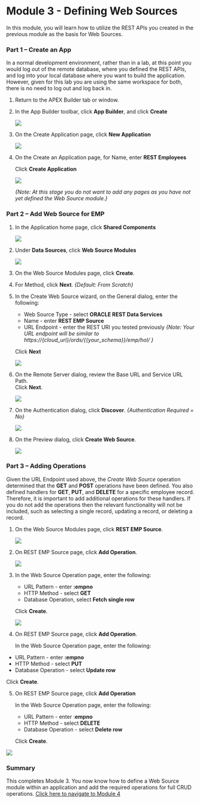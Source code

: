 # Module 3 - Defining Web Sources 

In this module, you will learn how to utilize the REST APIs you created in the previous module as the basis for Web Sources. 

### **Part 1** – Create an App  
In a normal development environment, rather than in a lab, at this point you would log out of the remote database, where you defined the REST APIs, and log into your local database where you want to build the application. However, given for this lab you are using the same workspace for both, there is no need to log out and log back in.

1. Return to the APEX Builder tab or window.
2. In the App Builder toolbar, click **App Builder**, and click **Create**  

    ![](images/3/go-create.png)

3. On the Create Application page, click **New Application**  

    ![](images/3/new-app.png)
    
4. On the Create an Application page, for Name, enter **REST Employees**
    
    Click **Create Application**

    ![](images/3/create-app.png)
    
    *{Note: At this stage you do not want to add any pages as you have not yet defined the Web Source module.}*

### **Part 2** – Add Web Source for EMP 

1. In the Application home page, click **Shared Components**  

    ![](images/3/go-shared.png)
    
2. Under **Data Sources**, click **Web Source Modules**  

    ![](images/3/go-web-source.png)

3. On the Web Source Modules page, click **Create**.
4. For Method, click **Next**. *{Default: From Scratch}*
5. In the Create Web Source wizard, on the General dialog, enter the following:
    - Web Source Type - select **ORACLE REST Data Services**
    - Name - enter **REST EMP Source**
    - URL Endpoint - enter the REST URI you tested previously
    *{Note: Your URL endpoint will be similar to https://{cloud\_url}/ords/{{your_schema}}/emp/hol/ }*

    Click **Next**

    ![](images/3/set-url.png)

6. On the Remote Server dialog, review the Base URL and Service URL Path.   
    Click **Next**.

    ![](images/3/review-urls.png)

7. On the Authentication dialog, click **Discover**.
*{Authentication Required = No}*

    ![](images/3/discover.png)

8. On the Preview dialog, click **Create Web Source**.

    ![](images/3/create-web-source.png)

### **Part 3** – Adding Operations
Given the URL Endpoint used above, the _Create Web Source_ operation determined that the **GET** and **POST** operations have been defined. You also defined handlers for **GET**, **PUT**, and **DELETE** for a specific employee record. Therefore, it is important to add additional operations for these handlers. If you do not add the operations then the relevant functionality will not be included, such as selecting a single record, updating a record, or deleting a record. 

1. On the Web Source Modules page, click **REST EMP Source**.

    ![](images/3/edit-web-source.png)

2. On REST EMP Source page, click **Add Operation**.

    ![](images/3/add-operation.png)

3. In the Web Source Operation page, enter the following:
    - URL Pattern - enter **:empno**
    - HTTP Method - select **GET**
    - Database Operation, select **Fetch single row**

    Click **Create**. 

    ![](images/3/add-get.png)

4. On REST EMP Source page, click **Add Operation**.

    In the Web Source Operation page, enter the following:
  - URL Pattern - enter **:empno**
  - HTTP Method - select **PUT**
  - Database Operation - select **Update row**
  
  Click **Create**.

5. On REST EMP Source page, click **Add Operation**

    In the Web Source Operation page, enter the following:
   - URL Pattern - enter :**empno**
   - HTTP Method - select **DELETE**
   - Database Operation - select **Delete row**
   
   Click **Create**.

![](images/3/all-operations.png)

### Summary
This completes Module 3. You now know how to define a Web Source module within an application and add the required operations for full CRUD operations. [Click here to navigate to Module 4](4-creating-pages.md)
